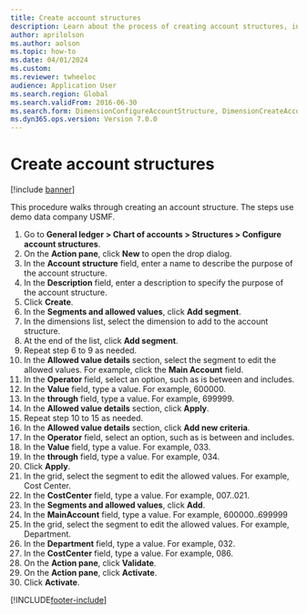 ```yaml
--- 
title: Create account structures
description: Learn about the process of creating account structures, including a step-by-step process using the demo data company USMF.
author: aprilolson
ms.author: aolson
ms.topic: how-to
ms.date: 04/01/2024
ms.custom:
ms.reviewer: twheeloc  
audience: Application User   
ms.search.region: Global
ms.search.validFrom: 2016-06-30
ms.search.form: DimensionConfigureAccountStructure, DimensionCreateAccountStructure, DimensionHierarchyAddLevel, DimensionHierarchyConstraintActivate 
ms.dyn365.ops.version: Version 7.0.0 
---
```


# Create account structures

[!include [banner](../../includes/banner.md)]

This procedure walks through creating an account structure. The steps use demo data company USMF.

1. Go to **General ledger > Chart of accounts > Structures > Configure account structures**.
2. On the **Action pane**, click **New** to open the drop dialog.
3. In the **Account structure** field, enter a name to describe the purpose of the account structure.
4. In the **Description** field, enter a description to specify the purpose of the account structure.
5. Click **Create**.
6. In the **Segments and allowed values**, click **Add segment**.
7. In the dimensions list, select the dimension to add to the account structure.
8. At the end of the list, click **Add segment**.
9. Repeat step 6 to 9 as needed.
10. In the **Allowed value details** section, select the segment to edit the allowed values.
    For example, click the **Main Account** field.  
11. In the **Operator** field, select an option, such as is between and includes.
12. In the **Value** field, type a value. For example, 600000.  
13. In the **through** field, type a value. For example, 699999.  
14. In the **Allowed value details** section, click **Apply**.
15. Repeat step 10 to 15 as needed.  
16. In the **Allowed value details** section, click **Add new criteria**.
17. In the **Operator** field, select an option, such as is between and includes.
18. In the **Value** field, type a value. For example, 033.  
19. In the **through** field, type a value. For example, 034.  
20. Click **Apply**.
21. In the grid, select the segment to edit the allowed values. For example, Cost Center.  
22. In the **CostCenter** field, type a value. For example, 007..021.  
23. In the **Segments and allowed values**, click **Add**.
24. In the **MainAccount** field, type a value. For example, 600000..699999  
25. In the grid, select the segment to edit the allowed values. For example, Department.  
26. In the **Department** field, type a value. For example, 032.  
27. In the **CostCenter** field, type a value. For example, 086.  
28. On the **Action pane**, click **Validate**.
29. On the **Action pane**, click **Activate**.
30. Click **Activate**.



[!INCLUDE[footer-include](../../../includes/footer-banner.md)]
